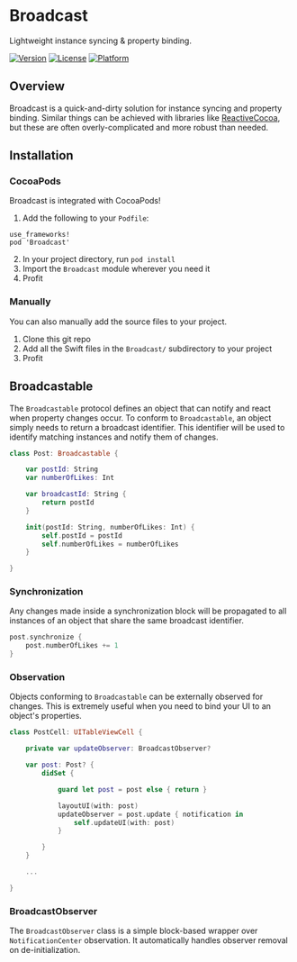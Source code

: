 # Broadcast
Lightweight instance syncing & property binding.

[![Version](https://img.shields.io/cocoapods/v/Broadcast.svg?style=flat)](http://cocoapods.org/pods/Broadcast)
[![License](https://img.shields.io/cocoapods/l/Broadcast.svg?style=flat)](http://cocoapods.org/pods/Broadcast)
[![Platform](https://img.shields.io/cocoapods/p/Broadcast.svg?style=flat)](http://cocoapods.org/pods/Broadcast)

## Overview
Broadcast is a quick-and-dirty solution for instance syncing and property binding. Similar things can be achieved with libraries
like [ReactiveCocoa](https://github.com/ReactiveCocoa/ReactiveCocoa), but these are often overly-complicated and more robust than needed.

## Installation
### CocoaPods
Broadcast is integrated with CocoaPods!

1. Add the following to your `Podfile`:
```
use_frameworks!
pod 'Broadcast'
```
2. In your project directory, run `pod install`
3. Import the `Broadcast` module wherever you need it
4. Profit

### Manually
You can also manually add the source files to your project.

1. Clone this git repo
2. Add all the Swift files in the `Broadcast/` subdirectory to your project
3. Profit

## Broadcastable
The `Broadcastable` protocol defines an object that can notify and react when property changes occur.
To conform to `Broadcastable`, an object simply needs to return a broadcast identifier. This identifier
will be used to identify matching instances and notify them of changes.

```swift
class Post: Broadcastable {

    var postId: String
    var numberOfLikes: Int

    var broadcastId: String {
        return postId
    }

    init(postId: String, numberOfLikes: Int) {
        self.postId = postId
        self.numberOfLikes = numberOfLikes
    }

}
```

### Synchronization
Any changes made inside a synchronization block will be propagated to all instances of an object that share the same broadcast identifier.

```swift
post.synchronize {
    post.numberOfLikes += 1
}
```

### Observation
Objects conforming to `Broadcastable` can be externally observed for changes. This is extremely useful when you need to bind your UI to an object's properties.

```swift
class PostCell: UITableViewCell {

    private var updateObserver: BroadcastObserver?

    var post: Post? {
        didSet {

            guard let post = post else { return }

            layoutUI(with: post)
            updateObserver = post.update { notification in
                self.updateUI(with: post)
            }

        }
    }

    ...

}
```

### BroadcastObserver
The `BroadcastObserver` class is a simple block-based wrapper over `NotificationCenter` observation. It automatically handles observer removal on de-initialization.
